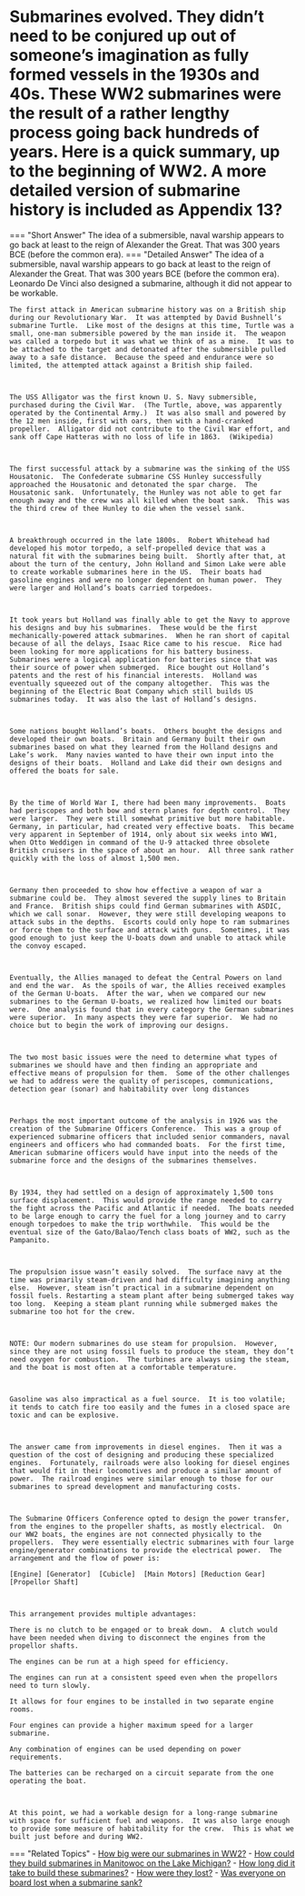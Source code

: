 # Submarines evolved.  They didn’t need to be conjured up out of someone’s imagination as fully formed vessels in the 1930s and 40s.  These WW2 submarines were the result of a rather lengthy process going back hundreds of years.  Here is a quick summary, up to the beginning of WW2.  A more detailed version of submarine history is included as Appendix 13?

=== "Short Answer"
    The idea of a submersible, naval warship appears to go back at least to the reign of Alexander the Great. That was 300 years BCE (before the common era).
=== "Detailed Answer"
    The idea of a submersible, naval warship appears to go back at least to the reign of Alexander the Great.  That was 300 years BCE (before the common era).  Leonardo De Vinci also designed a submarine, although it did not appear to be workable.
    
    
    
    The first attack in American submarine history was on a British ship during our Revolutionary War.  It was attempted by David Bushnell’s submarine Turtle.  Like most of the designs at this time, Turtle was a small, one-man submersible powered by the man inside it.  The weapon was called a torpedo but it was what we think of as a mine.  It was to be attached to the target and detonated after the submersible pulled away to a safe distance.  Because the speed and endurance were so limited, the attempted attack against a British ship failed.
    
    
    
    The USS Alligator was the first known U. S. Navy submersible, purchased during the Civil War.  (The Turtle, above, was apparently operated by the Continental Army.)  It was also small and powered by the 12 men inside, first with oars, then with a hand-cranked propeller.  Alligator did not contribute to the Civil War effort, and sank off Cape Hatteras with no loss of life in 1863.  (Wikipedia)
    
    
    
    The first successful attack by a submarine was the sinking of the USS Housatonic.  The Confederate submarine CSS Hunley successfully approached the Housatonic and detonated the spar charge.  The Housatonic sank.  Unfortunately, the Hunley was not able to get far enough away and the crew was all killed when the boat sank.  This was the third crew of thee Hunley to die when the vessel sank.
    
    
    
    A breakthrough occurred in the late 1800s.  Robert Whitehead had developed his motor torpedo, a self-propelled device that was a natural fit with the submarines being built.  Shortly after that, at about the turn of the century, John Holland and Simon Lake were able to create workable submarines here in the US.  Their boats had gasoline engines and were no longer dependent on human power.  They were larger and Holland’s boats carried torpedoes.
    
    
    
    It took years but Holland was finally able to get the Navy to approve his designs and buy his submarines.  These would be the first mechanically-powered attack submarines.  When he ran short of capital because of all the delays, Isaac Rice came to his rescue.  Rice had been looking for more applications for his battery business.  Submarines were a logical application for batteries since that was their source of power when submerged.  Rice bought out Holland’s patents and the rest of his financial interests.  Holland was eventually squeezed out of the company altogether.  This was the beginning of the Electric Boat Company which still builds US submarines today.  It was also the last of Holland’s designs.
    
    
    
    Some nations bought Holland’s boats.  Others bought the designs and developed their own boats.  Britain and Germany built their own submarines based on what they learned from the Holland designs and Lake’s work.  Many navies wanted to have their own input into the designs of their boats.  Holland and Lake did their own designs and offered the boats for sale.
    
    
    
    By the time of World War I, there had been many improvements.  Boats had periscopes and both bow and stern planes for depth control.  They were larger.  They were still somewhat primitive but more habitable.  Germany, in particular, had created very effective boats.  This became very apparent in September of 1914, only about six weeks into WW1, when Otto Weddigen in command of the U-9 attacked three obsolete British cruisers in the space of about an hour.  All three sank rather quickly with the loss of almost 1,500 men.
    
    
    
    Germany then proceeded to show how effective a weapon of war a submarine could be.  They almost severed the supply lines to Britain and France.  British ships could find German submarines with ASDIC, which we call sonar.  However, they were still developing weapons to attack subs in the depths.  Escorts could only hope to ram submarines or force them to the surface and attack with guns.  Sometimes, it was good enough to just keep the U-boats down and unable to attack while the convoy escaped.
    
    
    
    Eventually, the Allies managed to defeat the Central Powers on land and end the war.  As the spoils of war, the Allies received examples of the German U-boats.  After the war, when we compared our new submarines to the German U-boats, we realized how limited our boats were.  One analysis found that in every category the German submarines were superior.  In many aspects they were far superior.  We had no choice but to begin the work of improving our designs.
    
    
    
    The two most basic issues were the need to determine what types of submarines we should have and then finding an appropriate and effective means of propulsion for them.  Some of the other challenges we had to address were the quality of periscopes, communications, detection gear (sonar) and habitability over long distances
    
    
    
    Perhaps the most important outcome of the analysis in 1926 was the creation of the Submarine Officers Conference.  This was a group of experienced submarine officers that included senior commanders, naval engineers and officers who had commanded boats.  For the first time, American submarine officers would have input into the needs of the submarine force and the designs of the submarines themselves.
    
    
    
    By 1934, they had settled on a design of approximately 1,500 tons surface displacement.  This would provide the range needed to carry the fight across the Pacific and Atlantic if needed.  The boats needed to be large enough to carry the fuel for a long journey and to carry enough torpedoes to make the trip worthwhile.  This would be the eventual size of the Gato/Balao/Tench class boats of WW2, such as the Pampanito.
    
    
    
    The propulsion issue wasn’t easily solved.  The surface navy at the time was primarily steam-driven and had difficulty imagining anything else.  However, steam isn’t practical in a submarine dependent on fossil fuels. Restarting a steam plant after being submerged takes way too long.  Keeping a steam plant running while submerged makes the submarine too hot for the crew.
    
    
    
    NOTE: Our modern submarines do use steam for propulsion.  However, since they are not using fossil fuels to produce the steam, they don’t need oxygen for combustion.  The turbines are always using the steam, and the boat is most often at a comfortable temperature.
    
    
    
    Gasoline was also impractical as a fuel source.  It is too volatile; it tends to catch fire too easily and the fumes in a closed space are toxic and can be explosive.
    
    
    
    The answer came from improvements in diesel engines.  Then it was a question of the cost of designing and producing these specialized engines.  Fortunately, railroads were also looking for diesel engines that would fit in their locomotives and produce a similar amount of power.  The railroad engines were similar enough to those for our submarines to spread development and manufacturing costs.
    
    
    
    The Submarine Officers Conference opted to design the power transfer, from the engines to the propeller shafts, as mostly electrical.  On our WW2 boats, the engines are not connected physically to the propellers.  They were essentially electric submarines with four large engine/generator combinations to provide the electrical power.  The arrangement and the flow of power is:
    
    [Engine] [Generator]  [Cubicle]  [Main Motors] [Reduction Gear]  [Propellor Shaft]
    
    
    
    This arrangement provides multiple advantages:
    
    There is no clutch to be engaged or to break down.  A clutch would have been needed when diving to disconnect the engines from the propellor shafts.
    
    The engines can be run at a high speed for efficiency.
    
    The engines can run at a consistent speed even when the propellors need to turn slowly.
    
    It allows for four engines to be installed in two separate engine rooms.
    
    Four engines can provide a higher maximum speed for a larger submarine.
    
    Any combination of engines can be used depending on power requirements.
    
    The batteries can be recharged on a circuit separate from the one operating the boat.
    
    
    
    At this point, we had a workable design for a long-range submarine with space for sufficient fuel and weapons.  It was also large enough to provide some measure of habitability for the crew.  This is what we built just before and during WW2.
=== "Related Topics"
    - [How big were our submarines in WW2?](how-big-were-our-submarines-in-ww2.md)
    - [How could they build submarines in Manitowoc on the Lake Michigan?](how-could-they-build-submarines-in-manitowoc-on-the-lake-michigan.md)
    - [How long did it take to build these submarines?](how-long-did-it-take-to-build-these-submarines.md)
    - [How were they lost?](how-were-they-lost.md)
    - [Was everyone on board lost when a submarine sank?](was-everyone-on-board-lost-when-a-submarine-sank.md)
